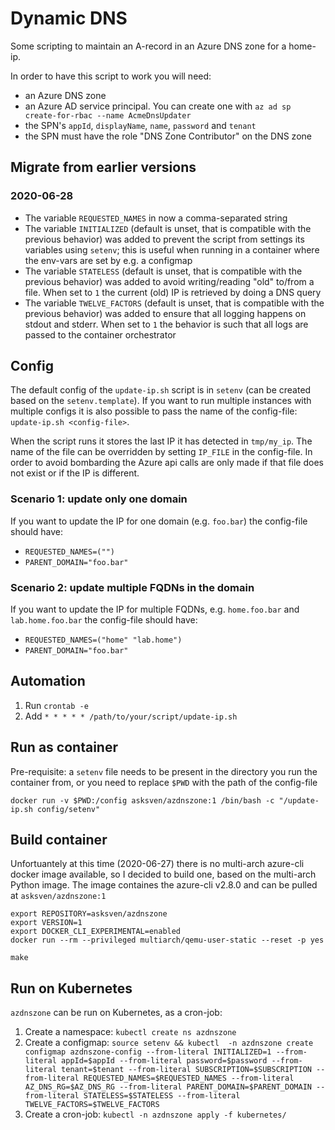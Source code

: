 # Dynamic DNS

Some scripting to maintain an A-record in an Azure DNS zone for a home-ip.

In order to have this script to work you will need:
- an Azure DNS zone
- an Azure AD service principal. You can create one with `az ad sp create-for-rbac --name AcmeDnsUpdater`
- the SPN's `appId`, `displayName`, `name`, `password` and `tenant`
- the SPN must have the role "DNS Zone Contributor" on the DNS zone


## Migrate from earlier versions

### 2020-06-28

- The variable `REQUESTED_NAMES` in now a comma-separated string
- The variable `INITIALIZED` (default is unset, that is compatible with the previous behavior) was added to prevent the script from settings its variables using `setenv`; this is useful when running in a container where the env-vars are set by e.g. a configmap
- The variable `STATELESS` (default is unset, that is compatible with the previous behavior) was added to avoid writing/reading "old" to/from a file. When set to `1` the current (old) IP is retrieved by doing a DNS query
- The variable `TWELVE_FACTORS` (default is unset, that is compatible with the previous behavior) was added to ensure that all logging happens on stdout and stderr. When set to `1` the behavior is such that all logs are passed to the container orchestrator

## Config

The default config of the `update-ip.sh` script is in `setenv` (can be created based on the `setenv.template`). If you want to run multiple instances with multiple configs it is also possible to pass the name of the config-file: `update-ip.sh <config-file>`.

When the script runs it stores the last IP it has detected in `tmp/my_ip`. The name of the file can be overridden by setting `IP_FILE` in the config-file. In order to avoid bombarding the Azure api calls are only made if that file does not exist or if the IP is different.

### Scenario 1: update only one domain

If you want to update the IP for one domain (e.g. `foo.bar`) the config-file should have:

- `REQUESTED_NAMES=("")`
- `PARENT_DOMAIN="foo.bar"`

### Scenario 2: update multiple FQDNs in the domain

If you want to update the IP for multiple FQDNs, e.g. `home.foo.bar` and `lab.home.foo.bar` the config-file should have:

- `REQUESTED_NAMES=("home" "lab.home")`
- `PARENT_DOMAIN="foo.bar"`
 
## Automation

1. Run `crontab -e`
1. Add `* * * * * /path/to/your/script/update-ip.sh`

## Run as container

Pre-requisite: a `setenv` file needs to be present in the directory you run the container from, or you need to replace `$PWD` with the path of the config-file
```
docker run -v $PWD:/config asksven/azdnszone:1 /bin/bash -c "/update-ip.sh config/setenv"
```

## Build container

Unfortuantely at this time (2020-06-27) there is no multi-arch azure-cli docker image available, so I decided to build one, based on the multi-arch Python image. The image containes the azure-cli v2.8.0 and can be pulled at `asksven/azdnszone:1`

```
export REPOSITORY=asksven/azdnszone
export VERSION=1
export DOCKER_CLI_EXPERIMENTAL=enabled
docker run --rm --privileged multiarch/qemu-user-static --reset -p yes

make
```

## Run on Kubernetes

`azdnszone` can be run on Kubernetes, as a cron-job:

1. Create a namespace: `kubectl create ns azdnszone`
1. Create a configmap: `source setenv && kubectl  -n azdnszone create configmap azdnszone-config --from-literal INITIALIZED=1 --from-literal appId=$appId --from-literal password=$password --from-literal tenant=$tenant --from-literal SUBSCRIPTION=$SUBSCRIPTION --from-literal REQUESTED_NAMES=$REQUESTED_NAMES --from-literal AZ_DNS_RG=$AZ_DNS_RG --from-literal PARENT_DOMAIN=$PARENT_DOMAIN --from-literal STATELESS=$STATELESS --from-literal TWELVE_FACTORS=$TWELVE_FACTORS`
1. Create a cron-job: `kubectl -n azdnszone apply -f kubernetes/`
